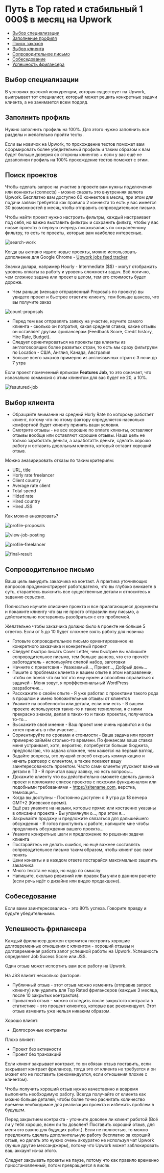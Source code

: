 # Путь в Top rated и стабильный 1 000$ в месяц на Upwork

* [Выбор специализации](#choose)
* [Заполнение профиля](#profile)
* [Поиск заказов](#search)
* [Выбор клиента](#client)
* [Сопроводительное письмо](#letter)
* [Собеседование](#interview)
* [Успешность фрилансера](#jss)

<div id="choose"></div>

## Выбор специализации

В условиях высокой конкуренции, которая существует на Upwork, выигрывает тот специалист, который может решить конкретные задачи клиента, а не занимается всем подряд.

<div id="profile"></div>

## Заполнить профиль

Нужно заполнить профиль на 100%. Для этого нужно заполнить все разделы и желательно пройти тесты.

Если вы новичок на Upwork, то прохождение тестов поможет вам сформировать более убедительный профиль и таким образом к вам будет больше доверия со стороны клиентов + если у вас ещё не дозаполнен профиль на 100% прохождение тестов поможет с этим.

<div id="search"></div>

## Поиск проектов

Чтобы сделать запрос на участие в проекте вам нужны подключения или коннекты (connects) - можно сказать это внутренняя валюта Upwork. Бесплатно вам доступно 60 коннектов в месяц, при этом для подачи заявки требуется как правило 2 коннекта то есть у вас имеется 30 возможностей в месяц чтобы отправить сопроводительное письмо.

Чтобы найти проект нужно настроить фильтры, каждый настраивает под себя, но важно выставить фильтры и сохранить фильтр, чтобы у вас новые проекты в первую очередь показывались по сохранённому фильтру, то есть те проекты, которые вам наиболее интересные.

![search-work](img/search-work.png)

Когда вы активно ищите новые проекты, можно использовать дополнение для Google Chrome - [Upwork jobs feed tracker](https://chrome.google.com/webstore/detail/upwork-jobs-feed-tracker/gcjmekbfkkmaccloaoccfiohjnmgkddm)

Значки долара, например Hourly - Intermediate ($$) - могут отображать уровень оплаты за работу и уровень сложности задач. Всё логично, чем сложнее задача или проект в целом, тем его стоимость будет дороже.

* Чем раньше (меньше отправленный Proposals по проекту) вы увидете проект и быстрее ответите клиенту, тем больше шансов, что вы получите заказ

![count-proposals](img/count-proposals.png)

* Перед тем как отправлять заявку на участие, изучите самого клиента - сколько он потратил, какая средняя ставка, какие отзывы он оставляет другим фрилансерам (Feedback Score, Credit history, Hire Rate, Budget).
* Следует ориентироваться на проекты где клиенты из англоговорящих более развитых стран, то есть мы сразу фильтруем по Location - США, Англия, Канада, Австралия
* Больше всего заказов примерно из англоязычных стран с 3 ночи до 7 утра

Если проект помеченный ярлыком **Features Job**, то это означает, что изначально коммисия с этим клиентом для вас будет не 20, а 10%.

![feautured-job](img/feautured-job.png)

<div id="client"></div>

## Выбор клиента

* Обращайте внимание на средний Horly Rate по которому работает клиент, потому что по этому фактору определяется насколько комфортной будет клиенту принять ваши условия.
* Смотрите отзывы - не все хорошие по оплате клиенты, оставляют отзывы вообще или оставляют хорошие отзывы. Наша цель не только заработать деньги, а заработатть деньги, сделать хорошо работу и оставить довольным клиента, который оставит хороший отзыв.

Можно аназирировать отказы по таким критериям:

* URL, title
* Horly rate freelancer
* Client country
* Average rate client
* Total spend
* Hided rate
* Hired country
* Hired JSS

Как можно аназировать?

![profile-proposals](img/profile-proposals.png)

![view-job-posting](img/view-job-posting.png)

![profile-freelancer](img/profile-freelancer.png)

![final-result](img/final-result.png)

<div id="letter"></div>

## Сопроводительное письмо

Ваша цель вынудить заказчика на контакт. А практика уточняющих вопросов продемонстрирует работодателю, что вы глубоко вникаете в суть, стараетесь выяснить все существенные детали и относитесь к заданию серьезно.

Полностью изучите описание проекта и все прилагающиеся документы и покажите клиенту что вы не просто отправили ему письмо, а действительно постарались разобраться с его проблемой.

Желательно чтобы заказчика должно было в проекте не больше 5 ответов. Если от 5 до 10 будет сложнее взять работу для новичка

* Готовьте сопроводительное письмо ориентированное на конкретного заказчика и конкретный проект
* Следует быстро писать Cover Letter, чем быстрее вы напишите сопроводительное письмо, тем больше шансов, что его прочтёт работодатель - используйте слепой набор, заготовки
* Начните с приветсвия - Уважаемый..., Привет..., Добрый день...
* Пишите о проблемах клиента и вашем опыте в этом направлении, чтобы он понял что вы тот кто ему нужен и способны справиться с задачей - Меня зовут, я проффесиональный WordPress разработчик...
* Расскажите о своём опыте - Я уже работал с проектами такого рода в прошлом и имею положительные отзывы от клиентов
* Укажите на особенности или детали, если они есть - В вашем проекте используются такие-то и такие технологии, я с ними прекрасно знаком, делал в таких-то и таких проектах, получилось то-то...
* Выскажите своё мнение - Ваш проект мне очень нравится и я бы хотел принять в нём участие...
* Сориентируйте по сроками и стоимости - Ваша задача или проект примерно займём столько-то времени. По финансам ваша ставка меня устраивает, хотя, вероятно, потребуется больше бюджета, предполагаю, что задача сложнее, чем кажется на первый взгляд.
* Задайте вопросы, это лучший способ открыть коммункацию и начать разговор с клиентом, а также покажет вашу заинтересованость проектом. Часто сами клиенты упускают важные детали в ТЗ - Я прочитал вашу заявку, но есть вопросы...
* Докажите клиенту что вы действительно сможете сделать данный проект и приложите список проектов с похожим функционалом или подобными требованиями - https://sitename.com, верстка, темизация...
* Когда вы доступны - Постоянно доступен с 9 утра до 18 вечера GMT+2 (Киевское время).
* Ещё раз укажите на навыки, которые прямо или коственно указаны в описании проекта - Вы упомянули о..., при этом я...
* Закрывайте продажу и предложите связаться для дальшейшего обсуждения - Я готов приступить к работе, напишите мне чтобы продолжить обсуждения вашего проекта...
* Укажите конкретные шаги и предложение по решении задачи клиента
* Постарайтесь не делать ошибок, но ещё важнее составлять сопроводительное письмо таким образом, чтобы клиент вас смог понять
* Цени конекты и в каждом ответе постарайся максимально зацепить заказчика
* Много текста не надо, но надо по смыслу
* Напишите, сколько ревизиий или правок Вы учли в данном расчете (если речь идёт о дизайне или видео продакшене).

<div id="interview"></div>

## Собеседование

Если вами заинтересовались - это 80% успеха. Говорите правду и будьте убедительными.

<div id="jss"></div>

## Успешность фрилансера

Каждый фрилансер должен стремится построить хорошие долговременные отношения с клиентом - хороший отзывы и долговременная работа залог успешной работы на Upwork. Успешность определяет Job Sucess Score или JSS.

Один отзыв может испортить вам всю работу на Upwork.

На JSS влияет несколько факторов:

* Публичный отзыв - этот отзыв можно изменить (отправив запрос клиенту) или удалить для Top Rated фрилансеров (каждые 3 месяца, после 10 закрытых контрактов).
* Приватный отзыв - можно отследить после закрытого контракта в статистике - это процент клиентов, которые вас рекомендуют. Этот отзыв изменить уже нельзя никаким образом.

Хорошо влияет:

* Долгосрочные контракты

Плохо влияет:

* Проект без активности
* Проект без транзакций

Если клиент закрывает контракт, то он обязан отзыв поставить, если закрывает контракт фрилансер, тогда это от клиента не требуется и он может его не поставить (рекомендуется, если отношения плохие с клиентом).

Чтобы получить хороший отзыв нужно качественно и вовремя выполнить необходимую работу. Всегда получайте от клиента как можно больше деталей, чтобы более точно расчитать количество времени необходимое для реализации проекта и избежать проблем в будущем.

Перед закрытием контракта - уточните доволен ли клиент работой (Всё ли у тебя хорошо, всем ли ты доволен? Поставить хороший отзыв, для меня это важно для будущих работ.). Если не полностью, то можно предложить сделать дополнительную работу бесплатно за хороший отзыв, но делать это нужно очень аккуратно не используя чат Upwork (лучше другие мессанджеры), потому что Upwork может заблокировать ваш аккаунт из-за этого.

Следует закрывать проекты на паузе, потому что как правило временно приостановленный, потом превращается в висяк.